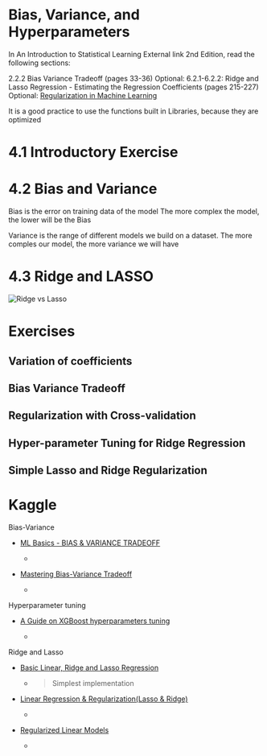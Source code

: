 # Bias, Variance, and Hyperparameters
In An Introduction to Statistical Learning External link 2nd Edition, read the following sections:

2.2.2 Bias Variance Tradeoff (pages 33-36)
Optional: 6.2.1-6.2.2: Ridge and Lasso Regression - Estimating the Regression Coefficients (pages 215-227)
Optional: [Regularization in Machine Learning](https://towardsdatascience.com/regularization-in-machine-learning-76441ddcf99a)


It is a good practice to use the functions built in Libraries, because they are optimized

# 4.1 Introductory Exercise



# 4.2 Bias and Variance

Bias is the error on training data of the model
The more complex the model, the lower will be the Bias


Variance is the range of different models we build on a dataset.
The more comples our model, the more variance we will have 

# 4.3 Ridge and LASSO 

![Ridge vs Lasso](..\images/Rifge%20vs%20lasso.pngmages/)


# Exercises

## Variation of coefficients
## Bias Variance Tradeoff
## Regularization with Cross-validation
## Hyper-parameter Tuning for Ridge Regression
## Simple Lasso and Ridge Regularization




# Kaggle

Bias-Variance
* [ML Basics - BIAS & VARIANCE TRADEOFF](https://www.kaggle.com/code/kaanboke/ml-basics-bias-variance-tradeoff)
  * > 
  
* [Mastering Bias-Variance Tradeoff](https://www.kaggle.com/code/azminetoushikwasi/mastering-bias-variance-tradeoff)
  * > 
  

Hyperparameter tuning
* [A Guide on XGBoost hyperparameters tuning](https://www.kaggle.com/code/prashant111/a-guide-on-xgboost-hyperparameters-tuning)
  * >

Ridge and Lasso
* [Basic Linear, Ridge and Lasso Regression](https://www.kaggle.com/code/ishaanthareja007/basic-linear-ridge-and-lasso-regression)
  * > Simplest implementation

* [Linear Regression & Regularization(Lasso & Ridge)](https://www.kaggle.com/code/niteshyadav3103/linear-regression-regularization-lasso-ridge)
  * > 

* [Regularized Linear Models](https://www.kaggle.com/code/apapiu/regularized-linear-models)
  * > 